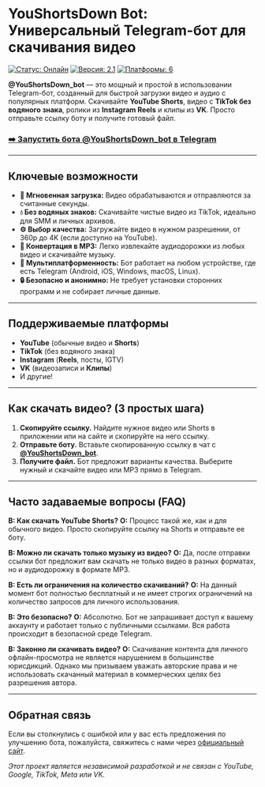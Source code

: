 # YouShortsDown Bot: Универсальный Telegram-бот для скачивания видео

[![Статус: Онлайн](https://img.shields.io/badge/статус-онлайн-brightgreen.svg)](https://t.me/YouShortsDown_bot)
[![Версия: 2.1](https://img.shields.io/badge/версия-2.1-blue.svg)](https://t.me/YouShortsDown_bot)
[![Платформы: 6](https://img.shields.io/badge/платформы-6-lightgrey.svg)](https://t.me/YouShortsDown_bot)

**@YouShortsDown_bot** — это мощный и простой в использовании Telegram-бот, созданный для быстрой загрузки видео и аудио с популярных платформ. Скачивайте **YouTube Shorts**, видео с **TikTok без водяного знака**, ролики из **Instagram Reels** и клипы из **VK**. Просто отправьте ссылку боту и получите готовый файл.

### [➡️ **Запустить бота @YouShortsDown_bot в Telegram**](https://t.me/YouShortsDown_bot)

---

## Ключевые возможности

* **🚀 Мгновенная загрузка:** Видео обрабатываются и отправляются за считанные секунды.
* **💧 Без водяных знаков:** Скачивайте чистые видео из TikTok, идеально для SMM и личных архивов.
* **⚙️ Выбор качества:** Загружайте видео в нужном разрешении, от 360p до 4K (если доступно на YouTube).
* **🎵 Конвертация в MP3:** Легко извлекайте аудиодорожки из любых видео и скачивайте музыку.
* **📱 Мультиплатформенность:** Бот работает на любом устройстве, где есть Telegram (Android, iOS, Windows, macOS, Linux).
* **🔒 Безопасно и анонимно:** Не требует установки сторонних программ и не собирает личные данные.

---

## Поддерживаемые платформы

* **YouTube** (обычные видео и **Shorts**)
* **TikTok** (без водяного знака)
* **Instagram** (**Reels**, посты, IGTV)
* **VK** (видеозаписи и **Клипы**)
* И другие!

---

## Как скачать видео? (3 простых шага)

1.  **Скопируйте ссылку.** Найдите нужное видео или Shorts в приложении или на сайте и скопируйте на него ссылку.
2.  **Отправьте боту.** Вставьте скопированную ссылку в чат с **[@YouShortsDown_bot](https://t.me/YouShortsDown_bot)**.
3.  **Получите файл.** Бот предложит варианты качества. Выберите нужный и скачайте видео или MP3 прямо в Telegram.

---

## Часто задаваемые вопросы (FAQ)

**В: Как скачать YouTube Shorts?**
**О:** Процесс такой же, как и для обычного видео. Просто скопируйте ссылку на Shorts и отправьте ее боту.

**В: Можно ли скачать только музыку из видео?**
**О:** Да, после отправки ссылки бот предложит вам скачать не только видео в разных форматах, но и аудиодорожку в формате MP3.

**В: Есть ли ограничения на количество скачиваний?**
**О:** На данный момент бот полностью бесплатный и не имеет строгих ограничений на количество запросов для личного использования.

**В: Это безопасно?**
**О:** Абсолютно. Бот не запрашивает доступ к вашему аккаунту и работает только с публичными ссылками. Вся работа происходит в безопасной среде Telegram.

**В: Законно ли скачивать видео?**
**О:** Скачивание контента для личного офлайн-просмотра не является нарушением в большинстве юрисдикций. Однако мы призываем уважать авторские права и не использовать скачанный материал в коммерческих целях без разрешения автора.

---

## Обратная связь

Если вы столкнулись с ошибкой или у вас есть предложения по улучшению бота, пожалуйста, свяжитесь с нами через [официальный сайт](https://skachat-video-youtube.com).

*Этот проект является независимой разработкой и не связан с YouTube, Google, TikTok, Meta или VK.*
